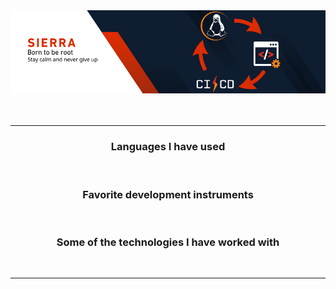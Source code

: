 <div>
    <div align="center">
        <img alt="" src="banner.png"/>
        <br>
        <a href="https://s1erra-xray.github.io/modern-resume-theme">
            <img alt="" src="https://img.shields.io/badge/-S1erraXray.github.io-F0F0F0?style=for-the-badge&logo=jekyll&logoColor=red">
        </a>
        <br>
        <img src="https://readme-typing-svg.demolab.com?size=26&pause=1000&width=435&lines=Software+development;Administration;Offensive+Security;Deffensive+Security" alt="">
        <hr>
    </div>
    <div  align="center">
        <h3>Languages I have used</h3>
        <img alt="" height="22" src="https://img.shields.io/badge/-Csharp-ffffff?style=flat&logo=csharp&logoColor=A179DC" >
        <img alt="" height="22" src="https://img.shields.io/badge/-Python-ffffff?style=flat&logo=python"/>
        <img alt="" height="22" src="https://img.shields.io/badge/-Bash-ffffff?style=flat&logo=gnubash" />
        <img alt="" height="22" src="https://img.shields.io/badge/-SQL-ffffff?style=flat&logo=MySQL" />
        <h3>Favorite development instruments</h3>
        <img alt="" height="22" src="https://img.shields.io/badge/-VSCode-ffffff?style=flat&logo=visualstudiocode&logoColor=0078d7"/>
        <img alt="" height="22" src="https://img.shields.io/badge/-JetBrains Rider-ffffff?style=flat&logo=rider&logoColor=f68016"/>
        <img alt="" height="22" src="https://img.shields.io/badge/-JetBrains PyCharm-ffffff?style=flat&logo=pycharm&logoColor=008000"/>
        <img alt="" height="22" src="https://img.shields.io/badge/-JetBrains WebStorm-ffffff?style=flat&logo=webstorm&logoColor=00008c"/>
        <h3>Some of the technologies I have worked with</h3>
        <img alt="" height="22" src="https://img.shields.io/badge/-Git-ffffff?style=flat&logo=git" >
        <img alt="" height="22" src="https://img.shields.io/badge/-GitHub-ffffff?style=flat&logo=github&logoColor=black"/>
        <img alt="" height="22" src="https://img.shields.io/badge/-GitLab-ffffff?style=flat&logo=gitlab"/>
        <img alt="" height="22" src="https://img.shields.io/badge/-Linux-ffffff?style=flat&logo=linux&logoColor=f68016" />
        <img alt="" height="22" src="https://img.shields.io/badge/-Android-ffffff?style=flat&logo=android" />
        <img alt="" height="22" src="https://img.shields.io/badge/-Docker-ffffff?style=flat&logo=docker"/>
        <img alt="" height="22" src="https://img.shields.io/badge/-TCP/IP-ffffff?style=flat&logo=cisco&logoColor=black" />
    </div>
    <hr>
    <div align="center">
        <img alt="" align="" height='130px' src="https://github-readme-stats.vercel.app/api?username=S1erra-Xray&hide_title=true&show_icons=true&include_all_commits=true&ring_color=d72d20&icon_color=dc2c02ff" />
        <img alt="" align="" height='130px' src="https://github-readme-stats.vercel.app/api/top-langs/?username=S1erra-Xray&hide_title=true&layout=compact" />
    </div>
</div>
